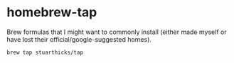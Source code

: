 # homebrew-tap

Brew formulas that I might want to commonly install (either made myself or have lost their official/google-suggested homes).

    brew tap stuarthicks/tap
